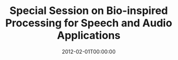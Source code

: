 ---
acronym: BPSAA 2012
date: '2012-02-01T00:00:00'
ext_url: http://www.biosignals.biostec.org/BPSAA.asp
location: Vilamoura,Algarve,Portugal
submission_date: '2011-11-07T00:00:00'
title: Special Session on Bio-inspired Processing for Speech and Audio Applications
---